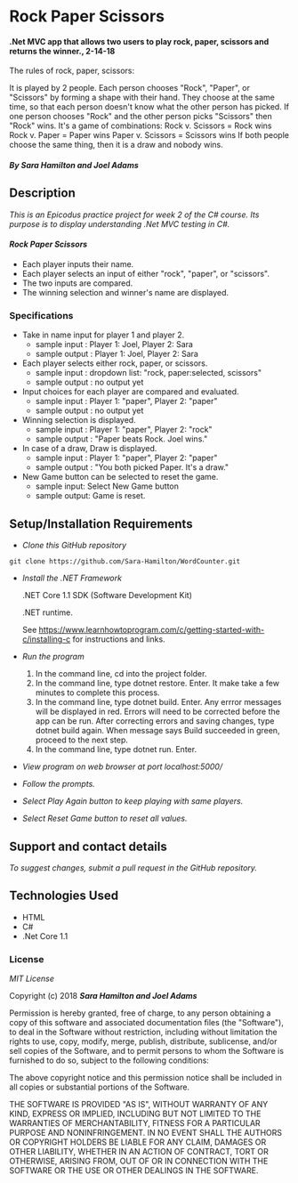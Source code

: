 # Rock Paper Scissors

#### .Net MVC app that allows two users to play rock, paper, scissors and returns the winner., 2-14-18

The rules of rock, paper, scissors:

It is played by 2 people. Each person chooses "Rock", "Paper", or "Scissors" by forming a shape with their hand.
They choose at the same time, so that each person doesn't know what the other person has picked.
If one person chooses "Rock" and the other person picks "Scissors" then "Rock" wins. It's a game of combinations:
Rock v. Scissors = Rock wins
Rock v. Paper = Paper wins
Paper v. Scissors = Scissors wins
If both people choose the same thing, then it is a draw and nobody wins.

#### _By Sara Hamilton and Joel Adams_

## Description

_This is an Epicodus practice project for week 2 of the C# course. Its purpose is to display understanding .Net MVC testing in C#._

#### _Rock Paper Scissors_
* Each player inputs their name.
* Each player selects an input of either "rock", "paper", or "scissors".
* The two inputs are compared.
* The winning selection and winner's name are displayed.

### Specifications

* Take in name input for player 1 and player 2.
  * sample input : Player 1: Joel, Player 2: Sara
  * sample output : Player 1: Joel, Player 2: Sara
* Each player selects either rock, paper, or scissors.
  * sample input : dropdown list: "rock, paper:selected, scissors"
  * sample output : no output yet
* Input choices for each player are compared and evaluated.
  * sample input : Player 1: "paper", Player 2: "paper"
  * sample output : no output yet
* Winning selection is displayed.
  * sample input : Player 1: "paper", Player 2: "rock"
  * sample output : "Paper beats Rock. Joel wins."
* In case of a draw, Draw is displayed.
  * sample input : Player 1: "paper", Player 2: "paper"
  * sample output : "You both picked Paper. It's a draw."
* New Game button can be selected to reset the game.
  * sample input: Select New Game button
  * sample output: Game is reset.

## Setup/Installation Requirements

* _Clone this GitHub repository_

```
git clone https://github.com/Sara-Hamilton/WordCounter.git
```

* _Install the .NET Framework_

  .NET Core 1.1 SDK (Software Development Kit)

  .NET runtime.

  See https://www.learnhowtoprogram.com/c/getting-started-with-c/installing-c for instructions and links.

* _Run the program_
  1. In the command line, cd into the project folder.
  2. In the command line, type dotnet restore. Enter.  It make take a few minutes to complete this process.
  3. In the command line, type dotnet build. Enter. Any errror messages will be displayed in red.  Errors will need to be corrected before the app can be run. After correcting errors and saving changes, type dotnet build again.  When message says Build succeeded in green, proceed to the next step.
  4. In the command line, type dotnet run. Enter.

* _View program on web browser at port localhost:5000/_

* _Follow the prompts._

* _Select Play Again button to keep playing with same players._

* _Select Reset Game button to reset all values._

## Support and contact details

_To suggest changes, submit a pull request in the GitHub repository._

## Technologies Used

* HTML
* C#
* .Net Core 1.1

### License

*MIT License*

Copyright (c) 2018 **_Sara Hamilton and Joel Adams_**

Permission is hereby granted, free of charge, to any person obtaining a copy
of this software and associated documentation files (the "Software"), to deal
in the Software without restriction, including without limitation the rights
to use, copy, modify, merge, publish, distribute, sublicense, and/or sell
copies of the Software, and to permit persons to whom the Software is
furnished to do so, subject to the following conditions:

The above copyright notice and this permission notice shall be included in all
copies or substantial portions of the Software.

THE SOFTWARE IS PROVIDED "AS IS", WITHOUT WARRANTY OF ANY KIND, EXPRESS OR
IMPLIED, INCLUDING BUT NOT LIMITED TO THE WARRANTIES OF MERCHANTABILITY,
FITNESS FOR A PARTICULAR PURPOSE AND NONINFRINGEMENT. IN NO EVENT SHALL THE
AUTHORS OR COPYRIGHT HOLDERS BE LIABLE FOR ANY CLAIM, DAMAGES OR OTHER
LIABILITY, WHETHER IN AN ACTION OF CONTRACT, TORT OR OTHERWISE, ARISING FROM,
OUT OF OR IN CONNECTION WITH THE SOFTWARE OR THE USE OR OTHER DEALINGS IN THE
SOFTWARE.
